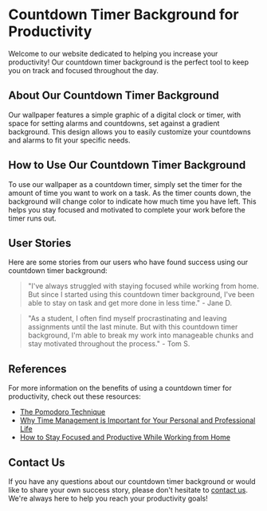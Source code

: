 <!--font:Playfair Display-->

# Countdown Timer Background for Productivity

Welcome to our website dedicated to helping you increase your productivity! Our countdown timer background is the perfect tool to keep you on track and focused throughout the day. 

## About Our Countdown Timer Background

Our wallpaper features a simple graphic of a digital clock or timer, with space for setting alarms and countdowns, set against a gradient background. This design allows you to easily customize your countdowns and alarms to fit your specific needs.

## How to Use Our Countdown Timer Background

To use our wallpaper as a countdown timer, simply set the timer for the amount of time you want to work on a task. As the timer counts down, the background will change color to indicate how much time you have left. This helps you stay focused and motivated to complete your work before the timer runs out.

## User Stories

Here are some stories from our users who have found success using our countdown timer background:

> "I've always struggled with staying focused while working from home. But since I started using this countdown timer background, I've been able to stay on task and get more done in less time." - Jane D.

> "As a student, I often find myself procrastinating and leaving assignments until the last minute. But with this countdown timer background, I'm able to break my work into manageable chunks and stay motivated throughout the process." - Tom S.

## References

For more information on the benefits of using a countdown timer for productivity, check out these resources:

- [The Pomodoro Technique](#)
- [Why Time Management is Important for Your Personal and Professional Life](#)
- [How to Stay Focused and Productive While Working from Home](#)

## Contact Us

If you have any questions about our countdown timer background or would like to share your own success story, please don't hesitate to [contact us](#). We're always here to help you reach your productivity goals!

<!--

Write me content for website with wallpaper which alt text is:

"A wallpaper featuring a simple graphic of a digital clock or timer, with space for setting alarms and countdowns, set against a gradient background."

The name/title of the page should not be 1:1 copy of the alt text but rather a real content of the website which is using this wallpaper.

- Use markdown format 
- Start with heading
- Heading should be short and concise
- The content should look like a real website 
- The website should not be about the wallpaper, wallpaper is just a related background
- Heading should be contain work "wallpaper" or "background"
- Include real sections like references, contact, user stories, etc. use things relevant to the page purpose.
- Feel free to use structure like headings, bullets, numbering, blockquotes, paragraphs, horizontal lines, etc.
- You can use formatting like bold or _italic_
- You can include UTF-8 emojis
- Links should be only #hash anchors (and you can refer to the document itself)
- Do not include images


---


# Countdown Timer Background for Productivity

Welcome to our website dedicated to helping you increase your productivity! Our countdown timer background is the perfect tool to keep you on track and focused throughout the day. 

## About Our Countdown Timer Background

Our wallpaper features a simple graphic of a digital clock or timer, with space for setting alarms and countdowns, set against a gradient background. This design allows you to easily customize your countdowns and alarms to fit your specific needs.

## How to Use Our Countdown Timer Background

To use our wallpaper as a countdown timer, simply set the timer for the amount of time you want to work on a task. As the timer counts down, the background will change color to indicate how much time you have left. This helps you stay focused and motivated to complete your work before the timer runs out.

## User Stories

Here are some stories from our users who have found success using our countdown timer background:

> "I've always struggled with staying focused while working from home. But since I started using this countdown timer background, I've been able to stay on task and get more done in less time." - Jane D.

> "As a student, I often find myself procrastinating and leaving assignments until the last minute. But with this countdown timer background, I'm able to break my work into manageable chunks and stay motivated throughout the process." - Tom S.

## References

For more information on the benefits of using a countdown timer for productivity, check out these resources:

- [The Pomodoro Technique](#)
- [Why Time Management is Important for Your Personal and Professional Life](#)
- [How to Stay Focused and Productive While Working from Home](#)

## Contact Us

If you have any questions about our countdown timer background or would like to share your own success story, please don't hesitate to [contact us](#). We're always here to help you reach your productivity goals!

-->
